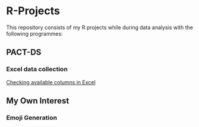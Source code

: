 # R-Projects
This repository consists of my R projects while during data analysis with the following programmes:

## PACT-DS
### Excel data collection
[Checking available columns in Excel](https://github.com/Git-SXQ6/R-Projects/blob/7ed6f128af8ddd57dbffa70a57d408bb1d10a112/PACT-DS/Check%20Available%20Columns.R)

## My Own Interest
### Emoji Generation
